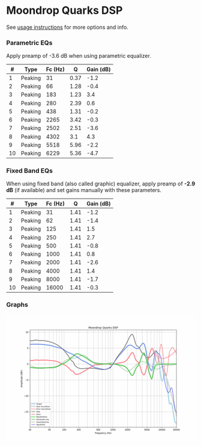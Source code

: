 # Moondrop Quarks DSP
See [usage instructions](https://github.com/jaakkopasanen/AutoEq#usage) for more options and info.

### Parametric EQs
Apply preamp of -3.6 dB when using parametric equalizer.

|   # | Type    |   Fc (Hz) |    Q |   Gain (dB) |
|-----|---------|-----------|------|-------------|
|   1 | Peaking |        31 | 0.37 |        -1.2 |
|   2 | Peaking |        66 | 1.28 |        -0.4 |
|   3 | Peaking |       183 | 1.23 |         3.4 |
|   4 | Peaking |       280 | 2.39 |         0.6 |
|   5 | Peaking |       438 | 1.31 |        -0.2 |
|   6 | Peaking |      2265 | 3.42 |        -0.3 |
|   7 | Peaking |      2502 | 2.51 |        -3.6 |
|   8 | Peaking |      4302 | 3.1  |         4.3 |
|   9 | Peaking |      5518 | 5.96 |        -2.2 |
|  10 | Peaking |      6229 | 5.36 |        -4.7 |

### Fixed Band EQs
When using fixed band (also called graphic) equalizer, apply preamp of **-2.9 dB** (if available) and set gains manually with these parameters.

|   # | Type    |   Fc (Hz) |    Q |   Gain (dB) |
|-----|---------|-----------|------|-------------|
|   1 | Peaking |        31 | 1.41 |        -1.2 |
|   2 | Peaking |        62 | 1.41 |        -1.4 |
|   3 | Peaking |       125 | 1.41 |         1.5 |
|   4 | Peaking |       250 | 1.41 |         2.7 |
|   5 | Peaking |       500 | 1.41 |        -0.8 |
|   6 | Peaking |      1000 | 1.41 |         0.8 |
|   7 | Peaking |      2000 | 1.41 |        -2.6 |
|   8 | Peaking |      4000 | 1.41 |         1.4 |
|   9 | Peaking |      8000 | 1.41 |        -1.7 |
|  10 | Peaking |     16000 | 1.41 |        -0.3 |

### Graphs
![](./Moondrop%20Quarks%20DSP.png)
